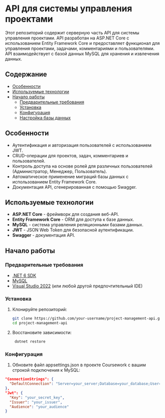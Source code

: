 # API для системы управления проектами

Этот репозиторий содержит серверную часть API для системы управления проектами. API разработан на ASP.NET Core с использованием Entity Framework Core и предоставляет функционал для управления проектами, задачами, комментариями и пользователями. API взаимодействует с базой данных MySQL для хранения и извлечения данных.

## Содержание

- [Особенности](#особенности)
- [Используемые технологии](#используемые-технологии)
- [Начало работы](#начало-работы)
  - [Предварительные требования](#предварительные-требования)
  - [Установка](#установка)
  - [Конфигурация](#конфигурация)
  - [Настройка базы данных](#настройка-базы-данных)

## Особенности

- Аутентификация и авторизация пользователей с использованием JWT.
- CRUD-операции для проектов, задач, комментариев и пользователей.
- Контроль доступа на основе ролей для различных пользователей (Администратор, Менеджер, Пользователь).
- Автоматическое применение миграций базы данных с использованием Entity Framework Core.
- Документация API, сгенерированная с помощью Swagger.

## Используемые технологии

- **ASP.NET Core** - фреймворк для создания веб-API.
- **Entity Framework Core** - ORM для доступа к базе данных.
- **MySQL** - система управления реляционными базами данных.
- **JWT** - JSON Web Token для безопасной аутентификации.
- **Swagger** - документация API.

## Начало работы

### Предварительные требования

- [.NET 6 SDK](https://dotnet.microsoft.com/download/dotnet/6.0)
- [MySQL](https://www.mysql.com/downloads/)
- [Visual Studio 2022](https://visualstudio.microsoft.com/) (или любой другой предпочтительный IDE)

### Установка

1. Клонируйте репозиторий:

   ```bash
   git clone https://github.com/your-username/project-management-api.git
   cd project-management-api

2. Восстановите зависимости:
   ```bash
    dotnet restore

### Конфигурация

1. Обновите файл appsettings.json в проекте Coursework с вашим строкой подключения к MySQL:
  ```json
  "ConnectionStrings": {
    "DefaultConnection": "Server=your_server;Database=your_database;User=your_user;Password=your_password;"
  },
  "Jwt": {
    "Key": "your_secret_key",
    "Issuer": "your_issuer",
    "Audience": "your_audience"
  }



  

